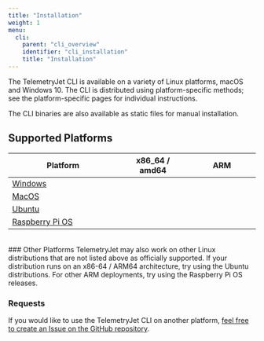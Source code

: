 ```yaml
---
title: "Installation"
weight: 1
menu:
  cli:
    parent: "cli_overview"
    identifier: "cli_installation"
    title: "Installation"
---
```


The TelemetryJet CLI is available on a variety of Linux platforms, macOS and Windows 10. The CLI is distributed using platform-specific methods; see the platform-specific pages for individual instructions.

The CLI binaries are also available as static files for manual installation. 

## Supported Platforms

<table class="bp3-html-table bp3-html-table-bordered bp3-html-table-condensed bp3-html-table-striped" style="width: 100%">
  <thead>
    <tr>
      <th style="width: 250px;">Platform</th>
      <th style="width: 150px;">x86_64 / amd64</th>
      <th style="width: 150px;">ARM</th>
    </tr>
  </thead>
  <tbody>
    <tr>
      <td><a href="/cli/guides/installation/windows/">Windows</a></td>
      <td><span class="bp3-icon bp3-icon-tick bp3-intent-success"></span></td>
      <td></td>
    </tr>
    <tr>
      <td><a href="/cli/guides/installation/mac/">MacOS</a></td>
      <td><span class="bp3-icon bp3-icon-tick bp3-intent-success"></span></td>
      <td></td>
    </tr>
    <tr>
      <td><a href="/cli/guides/installation/ubuntu/">Ubuntu</a></td>
      <td><span class="bp3-icon bp3-icon-tick bp3-intent-success"></span></td>
      <td></td>
    </tr>
    <tr>
      <td><a href="/cli/guides/installation/rpi/">Raspberry Pi OS</a></td>
      <td></td>
      <td><span class="bp3-icon bp3-icon-tick bp3-intent-success"></span></td>
    </tr>
  </tbody>
</table>

<br />
### Other Platforms
TelemetryJet may also work on other Linux distributions that are not listed above as officially supported. If your distribution runs on an x86-64 / ARM64 architecture, try using the Ubuntu distributions. For other ARM deployments, try using the Raspberry Pi OS releases.


### Requests
If you would like to use the TelemetryJet CLI on another platform, [feel free to create an Issue on the GitHub repository](https://github.com/telemetryjet/telemetryjet-cli/issues/new).